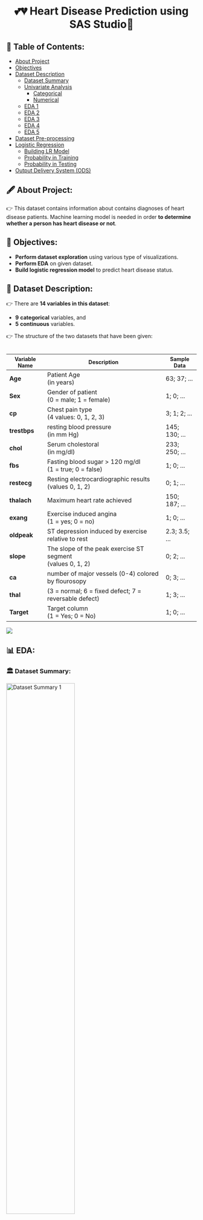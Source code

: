 <h1 align="center">💕💔 Heart Disease Prediction using SAS Studio🔮</h1>

## 📃 Table of Contents:
  - [About Project](#-about-project)
  - [Objectives](#-objectives)
  - [Dataset Description](#-dataset-description)
      - [Dataset Summary](#-dataset-summary)
      - [Univariate Analysis](#-univariate-analysis)
          - [Categorical](#-univariate---categorical)
          - [Numerical](#-univariate---numerical)
      - [EDA 1](#1%EF%B8%8F⃣-eda-1)
      - [EDA 2](#2%EF%B8%8F⃣-eda-2)
      - [EDA 3](#3%EF%B8%8F⃣-eda-3)
      - [EDA 4](#4%EF%B8%8F⃣-eda-4)
      - [EDA 5](#5%EF%B8%8F⃣-eda-5)
  - [Dataset Pre-processing](#-dataset-pre-processing)
  - [Logistic Regression](#-logistic-regression)
      - [Building LR Model](#-building-logistic-regression-model)
      - [Probability in Training](#-probability-in-training)
      - [Probability in Testing](#-predictions-on-test)
  - [Output Delivery System (ODS)](#-output-delivery-system)

## 🖋 About Project:
👉 This dataset contains information about contains diagnoses of heart disease patients. Machine learning model is needed in order <b>to determine whether a person has heart disease or not</b>.

## 📌 Objectives:
*   <b>Perform dataset exploration</b> using various type of visualizations.
*   <b>Perform EDA</b> on given dataset.
*   <b>Build logistic regression model</b> to predict heart disease status.

## 🧾 Dataset Description:
👉 There are **14 variables in this dataset**:
  - **9** **categorical** variables, and
  - **5** **continuous** variables.

👉 The structure of the two datasets that have been given: <br><br>
<table style="width:100%">
  <thead>
    <tr>
      <th style="text-align:center; font-weight: bold; font-size:14px">Variable Name</th>
      <th style="text-align:center; font-weight: bold; font-size:14px">Description</th>
      <th style="text-align:center; font-weight: bold; font-size:14px">Sample Data</th>
    </tr>
  </thead>
  <tbody>
  <tr>
    <td><b>Age</b></td>
    <td>Patient Age <br> (in years)</td>
    <td>63; 37; ...</td>
  </tr>
  <tr>
    <td><b>Sex</b></td>
    <td>Gender of patient <br> (0 = male; 1 = female)</td>
    <td>1; 0; ...</td>
  </tr>
  <tr>
    <td><b>cp</b></td>
    <td>Chest pain type <br> (4 values: 0, 1, 2, 3)</td>
    <td>3; 1; 2; ...</td>
  </tr>
  <tr>
    <td><b>trestbps</b></td>
    <td>resting blood pressure  <br> (in mm Hg)</td>
    <td>145; 130; ...</td>
  </tr>
  <tr>
    <td><b>chol</b></td>
    <td>Serum cholestoral <br> (in mg/dl)</td>
    <td>233; 250; ...</td>
  </tr>
  <tr>
    <td><b>fbs</b></td>
    <td>Fasting blood sugar &gt; 120 mg/dl <br> (1 = true; 0 = false) </td>
    <td>1; 0; ...</td>
  </tr>
  <tr>
    <td><b>restecg</b></td>
    <td>Resting electrocardiographic results <br> (values 0, 1, 2) </td>
    <td>0; 1; ...</td>
  </tr>
  <tr>
    <td><b>thalach</b></td>
    <td>Maximum heart rate achieved </td>
    <td>150; 187; ...</td>
  </tr>
  <tr>
    <td><b>exang</b></td>
    <td>Exercise induced angina <br> (1 = yes; 0 = no) </td>
    <td>1; 0; ...</td>
  </tr>
  <tr>
    <td><b>oldpeak</b></td>
    <td>ST depression induced by exercise relative to rest</td>
    <td>2.3; 3.5; ...</td>
  </tr>
  <tr>
    <td><b>slope</b></td>
    <td>The slope of the peak exercise ST segment<br> (values 0, 1, 2) </td>
    <td>0; 2; ...</td>
  </tr>
  <tr>
    <td><b>ca</b></td>
    <td>number of major vessels (0-4) colored by flourosopy </td>
    <td>0; 3; ...</td>
  </tr>
  <tr>
    <td><b>thal</b></td>
    <td>(3 = normal; 6 = fixed defect; 7 = reversable defect)</td>
    <td>1; 3; ...</td>
  </tr>
  <tr>
    <td><b>Target</b></td>
    <td>Target column<br> (1 = Yes; 0 = No) </td>
    <td>1; 0; ...</td>
  </tr>
</tbody>
</table>

[![](https://img.shields.io/badge/back%20to%20top-%E2%86%A9-blue)](#-table-of-contents)
<br>

## 📊 EDA:
### 🏛 Dataset Summary:
<img src="https://github.com/caesarmario/heart-disease-prediction-with-logistic-regression-SAS-studio/blob/main/Screenshot/Dataset%20Summary_1.png" width="60%" alt="Dataset Summary 1"><br>
<img src="https://github.com/caesarmario/heart-disease-prediction-with-logistic-regression-SAS-studio/blob/main/Screenshot/Dataset%20Summary_2.png" width="30%" alt="Dataset Summary 2"><br>
- As mentioned above, there are **14 variables** with **303 observations**.

[![](https://img.shields.io/badge/back%20to%20top-%E2%86%A9-blue)](#-table-of-contents)
<br>

### 🔍 Univariate Analysis:
#### ▶ Univariate - Categorical:
*   **sex (Gender)** <br>
<img src="https://github.com/caesarmario/heart-disease-prediction-with-logistic-regression-SAS-studio/blob/main/Screenshot/Univariate%20Analysis/Categorical/1_sex.png" width="40%" alt="sex - UVC"><br>
    - The distribution of **male patients are highest** compared to female patients.
<br><br>
*   **cp (Chest Pain Type)** <br>
<img src="https://github.com/caesarmario/heart-disease-prediction-with-logistic-regression-SAS-studio/blob/main/Screenshot/Univariate%20Analysis/Categorical/2_cp.png" width="40%" alt="cp - UVC"><br>
    - **Chest pain type 0 have the highest number** compared to other types of chest pain.
<br><br>
*   **fbs (Fasting Blood Sugar)** <br>
<img src="https://github.com/caesarmario/heart-disease-prediction-with-logistic-regression-SAS-studio/blob/main/Screenshot/Univariate%20Analysis/Categorical/3_fbs.png" width="40%" alt="fbs - UVC"><br>
    - It can be seen that the number of **patients with fasting blood sugar less than 120 mg/dl have the highest numbers**.
<br><br>
*   **restecg (Resting Electrocardiographic Results)** <br>
<img src="https://github.com/caesarmario/heart-disease-prediction-with-logistic-regression-SAS-studio/blob/main/Screenshot/Univariate%20Analysis/Categorical/4_restecg.png" width="40%" alt="restecg - UVC"><br>
    - Resting electrocardiographic with **results 1 and 0 has a higher distribution** than result 2.<br>
    - In addition, **result 1 has the highest distribution** compared to the other results.
<br><br>
*   **exang (Exercise Induced Angina)** <br>
<img src="https://github.com/caesarmario/heart-disease-prediction-with-logistic-regression-SAS-studio/blob/main/Screenshot/Univariate%20Analysis/Categorical/5_exang.png" width="40%" alt="exang - UVC"><br>
    - **Patients with no exercise induced angina are the highest** compared to patients with exercise induced angina.
<br><br>
*   **slope (Slope of the Peak Exercise)** <br>
<img src="https://github.com/caesarmario/heart-disease-prediction-with-logistic-regression-SAS-studio/blob/main/Screenshot/Univariate%20Analysis/Categorical/6_slope.png" width="40%" alt="slope - UVC"><br>
    - The distribution of **slope 1 and 2 are almost the same**.
    - Moreover, **slope 2 has the highest distribution** compared to others.
<br><br>
*   **ca (Number of Major Vessels)** <br>
<img src="https://github.com/caesarmario/heart-disease-prediction-with-logistic-regression-SAS-studio/blob/main/Screenshot/Univariate%20Analysis/Categorical/7_ca.png" width="40%" alt="ca - UVC"><br>
    - **People with 0 major vessel has the highest distribution** compared to others.
<br><br>
*   **thal** <br>
<img src="https://github.com/caesarmario/heart-disease-prediction-with-logistic-regression-SAS-studio/blob/main/Screenshot/Univariate%20Analysis/Categorical/8_thal.png" width="40%" alt="thal - UVC"><br>
    - **Patients with 2 "thal" has the highest distribution** compared to others.
<br><br>
*   **target (Heart Diseases Status)** <br>
<img src="https://github.com/caesarmario/heart-disease-prediction-with-logistic-regression-SAS-studio/blob/main/Screenshot/Univariate%20Analysis/Categorical/9_target.png" width="40%" alt="target - UVC"><br>
    - The total number of **patients that have heart diseases** are higher than patients that have no heart diseases.

[![](https://img.shields.io/badge/back%20to%20top-%E2%86%A9-blue)](#-table-of-contents)
<br>

#### ▶ Univariate - Numerical:
*   **age (Patient Age)** <br>
<img src="https://github.com/caesarmario/heart-disease-prediction-with-logistic-regression-SAS-studio/blob/main/Screenshot/Univariate%20Analysis/Numerical/1_age.png" width="40%" alt="age - UNC"><br>
    - From the **histogram and boxplot**, it can be seen that this column is **normally distributed**. This also proven by **skewness value (-0.2)** of this column.
    - In this column, the **kurtosis value is -0.5**, which indicates that the column is platikurtic.
    - From the Q-Q plot, **the data values tend to closely follow the 45-degree**, which means the data is likely **normally distributed** (as stated previously).
<br><br>
*   **trestbps (Resting Blood Pressure in mm Hg)** <br>
<img src="https://github.com/caesarmario/heart-disease-prediction-with-logistic-regression-SAS-studio/blob/main/Screenshot/Univariate%20Analysis/Numerical/2_trestbps.png" width="40%" alt="trestbps - UNC"><br>
    - From the **histogram**, it can be seen that this column is **moderatly right skewed**. This also proven by **skewness value (0.7)** of this column.
    - There are some **outliers detected** at the upper part of boxplot.
    - At the upper part of Q-Q plot, **the data values tend to move away from 45-degree** (there is a gap at upper part of Q-Q plot with 45-degree line), which means the data is likely **moderatly right skewed** (as stated previously).
    - In this column, **the kurtosis value is 0.9**, which indicates that the column is **platikurtic**.
<br><br>
*   **chol (Serum Cholestoral in mg/dl)** <br>
<img src="https://github.com/caesarmario/heart-disease-prediction-with-logistic-regression-SAS-studio/blob/main/Screenshot/Univariate%20Analysis/Numerical/3_chol.png" width="40%" alt="chol - UNC"><br>
    - From the **histogram**, it can be seen that this column is **highly right skewed**. This also proven by **skewness value (1.1)** of this column.
    - There are some **outliers detected** at the upper part of boxplot.
    - At the upper part of Q-Q plot, **there is a gap at upper part of Q-Q plot with 45-degree line**, which means the data is likely **highly right skewed** (as stated previously).
    - In this column, **the kurtosis value is 4.5**, which indicates that the column is **leptokurtic**.
<br><br>
*   **thalach (Maximum Heart Rate)** <br>
<img src="https://github.com/caesarmario/heart-disease-prediction-with-logistic-regression-SAS-studio/blob/main/Screenshot/Univariate%20Analysis/Numerical/4_thalach.png" width="40%" alt="thalach - UNC"><br>
    - From the **histogram**, it can be seen that this column is **moderatly left skewed**. This also proven by **skewness value (-0.5)** of this column.
    - There is **an outlier detected** at the bottom part of boxplot.
    - At the upper part of Q-Q plot, **there is a gap at bottom part of Q-Q plot with 45-degree line**, which means the data is likely **moderatly left skewed** (as stated previously).
    - In this column, **the kurtosis value is -0.06**, which indicates that the column is **platikurtic**.
<br><br>
*   **oldpeak** <br>
<img src="https://github.com/caesarmario/heart-disease-prediction-with-logistic-regression-SAS-studio/blob/main/Screenshot/Univariate%20Analysis/Numerical/5_oldpeak.png" width="40%" alt="oldpeak - UNC"><br>
    - From the **histogram**, it can be seen that this column is **highly right skewed**. This also proven by **skewness value (1.3)** of this column.
    - There are **some outliers detected** at the upper part of boxplot.
    - At the upper part of Q-Q plot, **there is a gap at bottom part of Q-Q plot with 45-degree line**, which means the data is likely **highly right skewed** (as stated previously).
    - In this column, **the kurtosis value is 1.57**, which indicates that the column is **platikurtic**.

[![](https://img.shields.io/badge/back%20to%20top-%E2%86%A9-blue)](#-table-of-contents)
<br>

### 1️⃣ EDA 1:
![EDA1](https://github.com/caesarmario/heart-disease-prediction-with-logistic-regression-SAS-studio/blob/main/Screenshot/EDA/EDA_1.png)<br>

### 2️⃣ EDA 2:
![EDA2](https://github.com/caesarmario/heart-disease-prediction-with-logistic-regression-SAS-studio/blob/main/Screenshot/EDA/EDA_2.png)<br>

### 3️⃣ EDA 3:
![EDA3](https://github.com/caesarmario/heart-disease-prediction-with-logistic-regression-SAS-studio/blob/main/Screenshot/EDA/EDA_3.png)<br>

### 4️⃣ EDA 4:
![EDA4](https://github.com/caesarmario/heart-disease-prediction-with-logistic-regression-SAS-studio/blob/main/Screenshot/EDA/EDA_4.png)<br>

### 5️⃣ EDA 5:
![EDA5](https://github.com/caesarmario/heart-disease-prediction-with-logistic-regression-SAS-studio/blob/main/Screenshot/EDA/EDA_5.png)<br>

[![](https://img.shields.io/badge/back%20to%20top-%E2%86%A9-blue)](#-table-of-contents)
<br>

## ⚙ Dataset Pre-processing:
- In the data pre-processing, **one-hot encoding performed for these columns**:
    - **cp** (into cp_0, cp_1, cp_2, and cp_3)
    - **thal** (into thal_0, thal_1, thal_2, and thal_3)
    - **slope** (into slope_0, slope_1, and slope_2)
- After one-hot encoding performed, **original columns (cp, thal, and slope) are dropped from the table**.
- Then, the observations will be **splitted into 80% train and 20% test** ratio using **`PROC SURVEYSELECT` technique**.
<img src="https://github.com/caesarmario/heart-disease-prediction-with-logistic-regression-SAS-studio/blob/main/Screenshot/PROC_SURVEYSELECT.png" width="30%" alt="Split Data"><br>
- Next, the **new columns (`Selected`) will be dropped** in both train and test data.
- Finally, **the target values in test set will be change into `NULL` values**.
> Each step for data pre-processing are available on part no. 3 in `main.sas` file.

[![](https://img.shields.io/badge/back%20to%20top-%E2%86%A9-blue)](#-table-of-contents)
<br>

## 👨‍💻 Logistic Regression:
### ▶ Building Logistic Regression Model:
<img src="https://github.com/caesarmario/heart-disease-prediction-with-logistic-regression-SAS-studio/blob/main/Screenshot/Summary_Logistic_Model_1.png" width="30%" alt="Summary LR - 1"> <img src="https://github.com/caesarmario/heart-disease-prediction-with-logistic-regression-SAS-studio/blob/main/Screenshot/Summary_Logistic_Model_2.png" width="30%" alt="Summary LR - 2"> <img src="https://github.com/caesarmario/heart-disease-prediction-with-logistic-regression-SAS-studio/blob/main/Screenshot/Summary_Logistic_Model_3.png" width="30%" alt="Summary LR - 3"><br>
- [**Image 1**] - In train set, there are **243 observations** (no missing values detected). In addition, the number of patients with and without heart disease are **equally balanced**.
- [**Image 2**] - The "Model Convergence Status" is **Satisified**, indicates that the developed logistic regression is **good predictor in predicting patients status**. This convergence status also supported from **smaller AIC value compared to SC value**.
- [**Image 3**] - p-value under the column "Pr > ChiSq", that **not all variables are significant in the model**. The p-value **has to be less than 0.05** in order for the variable to be significantly impacting the variation in the heart disease status. (Example of great values for prediction: sex, cp_0, exang, etc.)

### ▶ Probability in Training:
<img src="https://github.com/caesarmario/heart-disease-prediction-with-logistic-regression-SAS-studio/blob/main/Screenshot/Prediction_in_training.png" width="80%" alt="Probability in Training"><br>
    
### ▶ Predictions on Test:
<img src="https://github.com/caesarmario/heart-disease-prediction-with-logistic-regression-SAS-studio/blob/main/Screenshot/Prediction_in_test.png" alt="Probability in Test">

[![](https://img.shields.io/badge/back%20to%20top-%E2%86%A9-blue)](#-table-of-contents)
<br>

## 📥 Output Delivery System:
- Output Delivery System (ODS) is used to present the output data from SAS program in the form of a nicely presented report which would hep the user to be able to understand the output of their analysis much easier. For this case, the prediction exported as PDF file (`.pdf`)
- **The prediction report can be seen** <b><i><u><a href="https://github.com/SiddharthUchil/Health-care-Heart-Disease-Prediction/blob/main/Heart_Disease_Prediction_Report_caesarmario.pdf">here</a></u></i></b>.
> Each step for creating output (ODS) file are available on part no. 5 in `main.sas` file.

[![](https://img.shields.io/badge/back%20to%20top-%E2%86%A9-blue)](#-table-of-contents)
<br>
